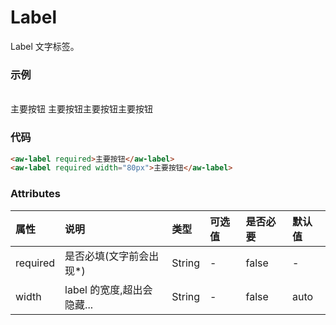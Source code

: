 # Label

Label 文字标签。

### 示例

<br/>
<aw-label required>主要按钮</aw-label>
<aw-label required width="80px">主要按钮主要按钮主要按钮</aw-label>

### 代码

```html
<aw-label required>主要按钮</aw-label>
<aw-label required width="80px">主要按钮</aw-label>
```

### Attributes

| 属性     | 说明                       | 类型   | 可选值 | 是否必要 | 默认值 |
| :------- | :------------------------- | :----- | :----- | :------- | :----- |
| required | 是否必填(文字前会出现\*)   | String | -      | false    | -      |
| width    | label 的宽度,超出会隐藏... | String | -      | false    | auto   |
